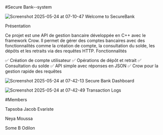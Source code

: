 #Secure Bank--system

![Screenshot 2025-05-24 at 07-10-47 Welcome to SecureBank](https://github.com/user-attachments/assets/8492fb83-6573-45ae-af38-4cbf65cb962a)

Présentation

Ce projet est une API de gestion bancaire développée en C++ avec le framework Crow. Il permet de gérer des comptes bancaires avec des fonctionnalités comme la création de compte, la consultation du solde, les dépôts et les retraits via des requêtes HTTP.
Fonctionnalités

✅ Création de compte utilisateur ✅ Opérations de dépôt et retrait ✅ Consultation du solde ✅ API simple avec réponses en JSON ✅ Crow pour la gestion rapide des requêtes

![Screenshot 2025-05-24 at 07-42-13 Secure Bank Dashboard](https://github.com/user-attachments/assets/8ec90291-df8d-4013-a6e4-ea7997525ffc)



![Screenshot 2025-05-24 at 07-42-49 Transaction Logs](https://github.com/user-attachments/assets/d267a600-f6a0-4070-a678-127ecc35bc1e)




#Members

Tapsoba Jacob Evariste 

Neya Moussa

Some B Odilon
